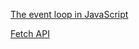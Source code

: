 [The event loop in JavaScript](https://developer.mozilla.org/en-US/docs/Web/JavaScript/EventLoop)

[Fetch API](https://developer.mozilla.org/en-US/docs/Web/API/Fetch_API)
